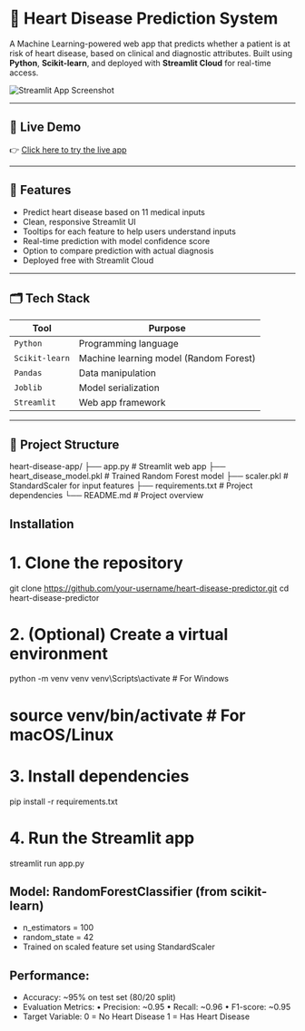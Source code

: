 # 💓 Heart Disease Prediction System

A Machine Learning-powered web app that predicts whether a patient is at risk of heart disease, based on clinical and diagnostic attributes. Built using **Python**, **Scikit-learn**, and deployed with **Streamlit Cloud** for real-time access.

![Streamlit App Screenshot](https://user-images.githubusercontent.com/your-screenshot-placeholder.png)

---

## 🚀 Live Demo

👉 [Click here to try the live app](https://your-username-your-app-name.streamlit.app)

---

## 🧠 Features

- Predict heart disease based on 11 medical inputs
- Clean, responsive Streamlit UI
- Tooltips for each feature to help users understand inputs
- Real-time prediction with model confidence score
- Option to compare prediction with actual diagnosis
- Deployed free with Streamlit Cloud

---

## 🗂️ Tech Stack

| Tool           | Purpose                                 |
|----------------|------------------------------------------|
| `Python`       | Programming language                     |
| `Scikit-learn` | Machine learning model (Random Forest)   |
| `Pandas`       | Data manipulation                        |
| `Joblib`       | Model serialization                      |
| `Streamlit`    | Web app framework                        |

---

## 📁 Project Structure
heart-disease-app/
├── app.py # Streamlit web app
├── heart_disease_model.pkl # Trained Random Forest model
├── scaler.pkl # StandardScaler for input features
├── requirements.txt # Project dependencies
└── README.md # Project overview

## **Installation**
# 1. Clone the repository
git clone https://github.com/your-username/heart-disease-predictor.git
cd heart-disease-predictor

# 2. (Optional) Create a virtual environment
python -m venv venv
venv\Scripts\activate   # For Windows
# source venv/bin/activate  # For macOS/Linux

# 3. Install dependencies
pip install -r requirements.txt

# 4. Run the Streamlit app
streamlit run app.py

Model: RandomForestClassifier (from scikit-learn)
-----------------------------------------------
- n_estimators = 100
- random_state = 42
- Trained on scaled feature set using StandardScaler

Performance:
------------
- Accuracy: ~95% on test set (80/20 split)
- Evaluation Metrics:
    • Precision: ~0.95
    • Recall: ~0.96
    • F1-score: ~0.95
- Target Variable:
    0 = No Heart Disease
    1 = Has Heart Disease

